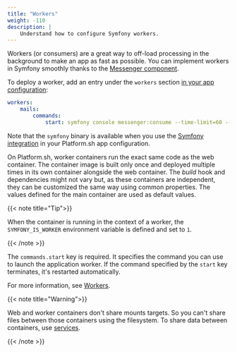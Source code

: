 ```yaml
---
title: "Workers"
weight: -110
description: |
    Understand how to configure Symfony workers.
---
```


Workers (or consumers) are a great way to off-load processing in the background
to make an app as fast as possible. 
You can implement workers in Symfony smoothly thanks to the [Messenger component](https://symfony.com/doc/current/components/messenger.html).

To deploy a worker, add an entry under the ``workers`` section [in your app configuration](../../create-apps/_index.md):

```yaml {location=".platform.app.yaml"}
workers:
    mails:
        commands:
            start: symfony console messenger:consume --time-limit=60 --memory-limit=128M
```

Note that the `symfony` binary is available when you use the [Symfony
integration](./integration) in your Platform.sh app configuration.

On Platform.sh, worker containers run the exact same code as the web container.
The container image is built only once and deployed multiple times in its own container alongside the web container. 
The *build* hook and dependencies might not vary but,
as these containers are independent, they can be customized the same way using common properties.
The values defined for the main container are used as default values.

{{< note title="Tip">}}

When the container is running in the context of a worker, the
`SYMFONY_IS_WORKER` environment variable is defined and set to `1`.

{{< /note >}}

The ``commands.start`` key is required.
It specifies the command you can use to launch the application worker.
If the command specified by the ``start`` key terminates, it's restarted automatically.

For more information, see [Workers](../../create-apps/app-reference#workers).

{{< note title="Warning">}}

Web and worker containers don't share mounts targets.
So you can't share files between those containers using the filesystem.
To share data between containers, use [services](../../add-services/_index.md).

{{< /note >}}